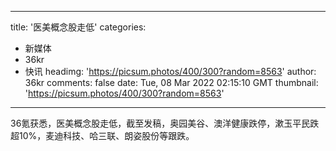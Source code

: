 
---
title: '医美概念股走低'
categories: 
 - 新媒体
 - 36kr
 - 快讯
headimg: 'https://picsum.photos/400/300?random=8563'
author: 36kr
comments: false
date: Tue, 08 Mar 2022 02:15:10 GMT
thumbnail: 'https://picsum.photos/400/300?random=8563'
---

<div>   
36氪获悉，医美概念股走低，截至发稿，奥园美谷、澳洋健康跌停，漱玉平民跌超10%，麦迪科技、哈三联、朗姿股份等跟跌。  
</div>
            
